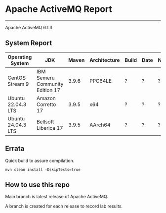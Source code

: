 # Apache ActiveMQ Report
--- 

Apache ActiveMQ 6.1.3

## System Report

| Operating System    | JDK       | Maven | Architecture | Build | Date  | Notes |
|---------------------|-----------|-------|--------------|-------|-------|-------|
| CentOS Stream 9         | IBM Semeru Community Edition 17   | 3.9.6 | PPC64LE      | ? | ? | ? |
| Ubuntu 22.04.3 LTS          | Amazon Corretto 17   | 3.9.5 | x64      |  ? | ? | ? |
| Ubuntu 24.04.3 LTS          | Bellsoft Liberica 17   | 3.9.5 | AArch64      |  ? | ? | ? |


## Errata


Quick build to assure compilation. 
```
mvn clean install -DskipTests=true
```

## How to use this repo

Main branch is latest release of Apache ActiveMQ.

A branch is created for each release to record lab results.
